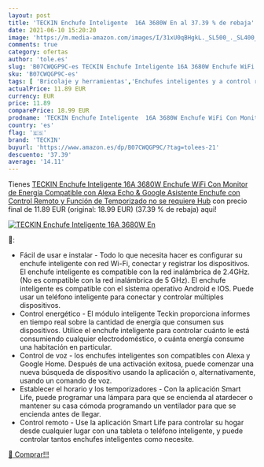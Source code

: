 ```yaml
---
layout: post
title: 'TECKIN Enchufe Inteligente  16A 3680W En al 37.39 % de rebaja'
date: 2021-06-10 15:20:20
image: 'https://m.media-amazon.com/images/I/31xU0qBHgkL._SL500_._SL400_.jpg'
comments: true
category: ofertas
author: 'tole.es'
slug: 'B07CWQGP9C-es TECKIN Enchufe Inteligente 16A 3680W Enchufe WiFi Con...'
sku: 'B07CWQGP9C-es'
tags: [ 'Bricolaje y herramientas','Enchufes inteligentes y a control remoto','Enchufes y accesorios','Instalación eléctrica','alexa','enchufe','inteligente','teckin', ]
actualPrice: 11.89 EUR
currency: EUR
price: 11.89
comparePrice: 18.99 EUR
prodname: 'TECKIN Enchufe Inteligente  16A 3680W Enchufe WiFi Con Monitor de Energía  Compatible con Alexa Echo & Google Asistente  Enchufe con Control Remoto y Función de Temporizado  no se requiere Hub'
country: 'es'
flag: '🇪🇸'
brand: 'TECKIN'
buyurl: 'https://www.amazon.es/dp/B07CWQGP9C/?tag=tolees-21'
descuento: '37.39'
average: '14.11'
---
```


Tienes [TECKIN Enchufe Inteligente  16A 3680W Enchufe WiFi Con Monitor de Energía  Compatible con Alexa Echo & Google Asistente  Enchufe con Control Remoto y Función de Temporizado  no se requiere Hub](https://www.amazon.es/dp/B07CWQGP9C/?tag=tolees-21) con precio final de  11.89 EUR (original: 18.99 EUR) (37.39 %  de rebaja) aqui!

[![TECKIN Enchufe Inteligente  16A 3680W En](https://m.media-amazon.com/images/I/31xU0qBHgkL._SL500_._SL400_.jpg)](https://www.amazon.es/dp/B07CWQGP9C/?tag=tolees-21)

🔎:

- Fácil de usar e instalar - Todo lo que necesita hacer es configurar su enchufe inteligente con red Wi-Fi, conectar y registrar los dispositivos. El enchufe inteligente es compatible con la red inalámbrica de 2.4GHz. (No es compatible con la red inalámbrica de 5 GHz). El enchufe inteligente es compatible con el sistema operativo Android e IOS. Puede usar un teléfono inteligente para conectar y controlar múltiples dispositivos.
- Control energético - El módulo inteligente Teckin proporciona informes en tiempo real sobre la cantidad de energía que consumen sus dispositivos. Utilice el enchufe inteligente para controlar cuánto le está consumiendo cualquier electrodoméstico, o cuánta energía consume una habitación en particular.
- Control de voz - los enchufes inteligentes son compatibles con Alexa y Google Home. Después de una activación exitosa, puede comenzar una nueva búsqueda de dispositivo usando la aplicación o, alternativamente, usando un comando de voz.
- Establecer el horario y los temporizadores - Con la aplicación Smart Life, puede programar una lámpara para que se encienda al atardecer o mantener su casa cómoda programando un ventilador para que se encienda antes de llegar.
- Control remoto - Use la aplicación Smart Life para controlar su hogar desde cualquier lugar con una tableta o teléfono inteligente, y puede controlar tantos enchufes inteligentes como necesite.

[🛒 Comprar!!!](https://www.amazon.es/dp/B07CWQGP9C/?tag=tolees-21)
